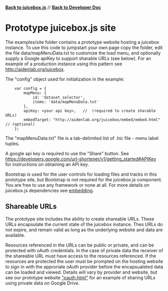 [**Back to juicebox.js**](../) // [**Back to Developer Doc**](developers)  

# Prototype juicebox.js site

The examples/site folder contains a prototype website hosting a juicebox instance.
To use this code to jumpstart your own page copy the folder, edit the file
data/mapMenuData.txt to customize the load menu, and optionally
supply a Google apiKey to support sharable URLs (see below).  For an example of a production instance using
this pattern see http://aidenlab.org/juicebox.

The "config" object used for initialization in the example:

        var config = {
            mapMenu: {
                id: 'dataset_selector',
                items: 'data/mapMenuData.txt'
            },
            apiKey: <your api key>,   //  (required to create sharable URLs)
            embedTarget: "http://aidenlab.org/juicebox/embed/embed.html"   // (optional)
        };

The "mapMenuData.txt" file is a tab-delimited list of .hic file - menu label tuples.

A google api key is required to use the "Share" button.  See https://developers.google.com/url-shortener/v1/getting_started#APIKey  
for instructions on obtaining an API key.

Bootstrap is used for the user controls for loading files and tracks in this prototype site, but Bootstrap is not required
for the juicebox.js component.  You are free to use any framework or none at all.   For more details on
juicebox.js dependencies see [embedding](embedding).


## Shareable URLs

The prototype site includes the ability to create shareable URLs.  These URLs encapsulate the current state of the
juicebox instance.   Thes URLs do not expire, and remain valid as long as the underlying
website and data are available.

Resources referenced in the URLs can be public or private, and can be protected with
oAuth credentials.  In the case of private data the receiver of the shareable URL
must have access to the resources referenced.   If the resources are
protected the user must be prompted on the hosting website to sign in
with the approriate oAuth provider before the encapsualeted data can
be loaded and viewed.   Details will vary by provider and website, but see
our prototype website  ["oauth.html"](https://github.com/igvteam/juicebox.js/blob/master/examples/website/oAuth.html)
for an example of sharing URLs using private data on Google Drive.




